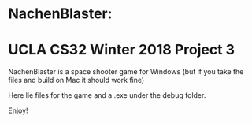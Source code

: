 # NachenBlaster:
# UCLA CS32 Winter 2018 Project 3

NachenBlaster is a space shooter game for Windows (but if you take the files and build on Mac it should work fine)

Here lie files for the game and a .exe under the debug folder.

Enjoy!
